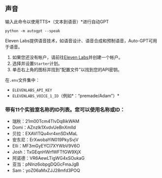 ## 声音

输入此命令以使用TTS*（文本到语音）*进行自动GPT

```
python -m autogpt --speak
```

Eleven Labs提供语音技术，如语音设计、语音合成和预制语音，Auto-GPT可用于语音。

1. 如果您还没有帐户，请前往[Eleven Labs](https://beta.elevenlabs.io/)并创建一个帐户。
2. 选择并设置`Starter`计划。
3. 单击右上角的图标并找到“配置文件”以找到您的API密钥。

在`.env`文件集中：

- `ELEVENLABS_API_KEY`
- `ELEVENLABS_VOICE_1_ID`（例如*：“premade/Adam”）*

### 带有11个实验室名称的ID列表。您可以使用名称或ID：

- 瑞秋：21m00Tcm4TlvDq8ikWAM
- Domi：AZnzlk1XvdvUeBnXmlld
- 贝拉：EXAVITQu4vr4xnSDxMaL
- 安东尼：ErXwobaYiN019PkySvjV
- Elli：MF3mGyEYCl7XYWbV9V6O
- Josh：TxGEqnHWrfWFTfGW9XjX
- 阿诺德：VR6AewLTigWG4xSOukaG
- 亚当：pNInz6obpgDQGcFmaJgB
- Sam：yoZ06aMxZJJ28mfd3POQ